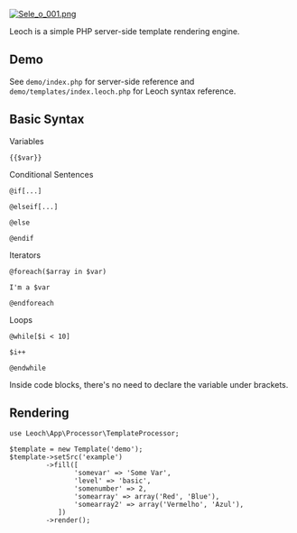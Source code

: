 [![Sele_o_001.png](https://s17.postimg.org/kjbvqrcm7/Sele_o_001.png)](https://postimg.org/image/ugmwjtk7v/)

Leoch is a simple PHP server-side template rendering engine.

## Demo

See `demo/index.php` for server-side reference and `demo/templates/index.leoch.php` for Leoch syntax reference.

## Basic Syntax

Variables

    {{$var}}

Conditional Sentences

    @if[...]

    @elseif[...]

    @else

    @endif

Iterators

    @foreach($array in $var)

    I'm a $var

    @endforeach

Loops

    @while[$i < 10]

    $i++

    @endwhile

Inside code blocks, there's no need to declare the variable under brackets.

## Rendering

    use Leoch\App\Processor\TemplateProcessor;

    $template = new Template('demo');
    $template->setSrc('example')
             ->fill([
                    'somevar' => 'Some Var',
                    'level' => 'basic',
                    'somenumber' => 2,
                    'somearray' => array('Red', 'Blue'),
                    'somearray2' => array('Vermelho', 'Azul'),
                ])
             ->render();

